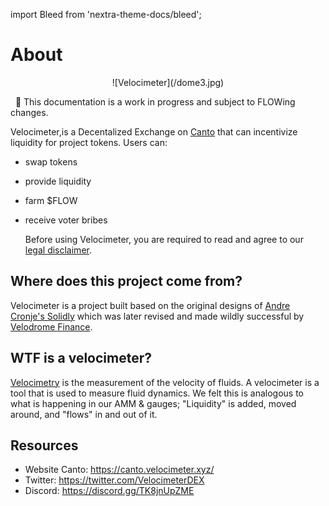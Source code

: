 import Bleed from 'nextra-theme-docs/bleed';


# About

<Bleed>
<div align="center">
  ![Velocimeter](/dome3.jpg)
  </div>
</Bleed>

&nbsp;
👀 This documentation is a work in progress and subject to FLOWing changes.


Velocimeter,is a Decentalized Exchange on [Canto](https://canto.io/) that can incentivize liquidity for project tokens. Users can:
* swap tokens
* provide liquidity
* farm $FLOW
* receive voter bribes


  Before using Velocimeter, you are required to read and agree to our
  [legal disclaimer](/legal).


## Where does this project come from?
Velocimeter is a project built based on the original designs of [Andre Cronje's Solidly](https://andrecronje.medium.com/ve-3-3-44466eaa088b) which was later revised and made wildly successful by [Velodrome Finance](https://app.velodrome.finance/). 

## WTF is a velocimeter?
[Velocimetry](https://en.wikipedia.org/wiki/Velocimetry) is the measurement of the velocity of fluids. A velocimeter is a tool that is used to measure fluid dynamics. We felt this is analogous to what is happening in our AMM & gauges; "Liquidity" is added, moved around, and "flows" in and out of it.



## Resources

* Website Canto: https://canto.velocimeter.xyz/
* Twitter: https://twitter.com/VelocimeterDEX
* Discord: https://discord.gg/TK8jnUpZME
